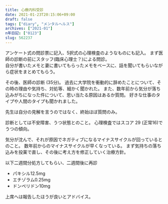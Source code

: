 ```yaml
---
title: 心療内科受診
date: 2021-01-23T20:15:06+09:00
draft: false
tags: ["diary", "メンタルヘルス"]
archives: ["2021-01"]
n年日記: ["0123"]
slug: 562237
---
```

アンケート式の問診票に記入、5択式の心理検査のようなものにも記入。
まず医師の診断の前にスタッフ(臨床心理士？)による問診。  
自分が書いたメモと妻に書いてもらったメモをベースに、話を聞いてもらいながら症状をまとめてもらう。

その後、医師の診断 (35分)。
過去に大学院を衝動的に辞めたことについて、その時の理由や気持ち、対処等、細かく聞かれた。
また、数年前から気分が落ち込みがちになった件について、思い当たる原因はあるか質問。
好きな仕事のタイプや人間のタイプも聞かれました。

先生は自分の見解を言うのではなく、終始ほぼ質問のみ。

診断としては不安障害、うつ状態とのこと。
心理検査ではスコア 29 (正常16)でうつの傾向。

気分が沈んで、それが原因でネガティブになるマイナスサイクルが回っているとのこと。
数年前からのマイナスサイクルが早くなっている。
まず気持ちの落ち込みを投薬で直し、その後に考え方を修正していく治療方針。

以下二週間分処方してもらい、二週間後に再診
- パキシル12.5mg
- エチゾラム0.25mg
- ドンペリドン10mg


上席へは報告したほうが良いとアドバイス。